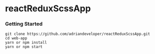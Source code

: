 # reactReduxScssApp

### Getting Started

```
git clone https://github.com/adriandeveloper/reactReduxScssApp.git
cd web-app
yarn or npm install
yarn or npm start
```